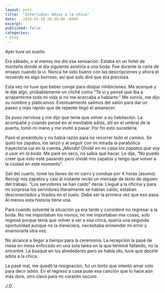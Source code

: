 ```yaml
---
layout: post
title:  "Interludio: Adiós a la chica"
date:   2016-01-10 20:30:00 -0600
excerpt: 
published: false
categories:
- blog
---
```

Ayer tuve un sueño.

Era sábado, o al menos me dió esa sensación. Estaba en un hotel de montaña donde al día siguiente asistiría a una boda. Fue durante la cena de ensayo cuando la vi. Nunca he sido bueno con las descripciones y ahora el recuerdo es algo borroso, así que solo diré que era preciosa.

Esta vez no tuve que beber *coraje* para disipar inhibiciones. Me acerqué y le dije algo, probablemente un cliché como “Te vi y pensé que iba a arrepentirme toda mi vida si no me acercaba a hablarte.” Me sonrió, me dijo su nombre y platicamos. Eventualmente salimos del salón para dar un paseo y más rápido que de repente llegó el amanecer.

Se puso nerviosa y me dijo que tenía que volver a su habitación. La acompañé y cuando pensé en el inevitable adiós, allí en el umbral de la puerta, tomó mi mano y me invitó a pasar. Por fin esto sucedería. 

Pasó el preámbulo y no había razón para no recorrer todo el camino. Se quitó los zapatos, los lanzó y al seguir con mi mirada la parabólica trayectoria caí en la cuenta. *¡Mierda! Olvidé en mi casa los zapatos que voy a usar en la boda*. Me paré en seco, no sabía qué hacer. Le dije, “No puedo creer que esto esté pasando pero olvidé mis zapatos y tengo que volver a la ciudad en este momento”.

Salí del cuarto, tomé las llaves de mi carro y conduje por 4 horas (asumo). Recogí mis zapatos y casi al instante recibí un mensaje de texto de alguien del trabajo. “Los servidores se han caído” decía. Llegué a la oficina y para mi sorpresa los servidores literalmente se habían caído, estaban desconectados y tirados en el suelo. Debe ser la primera vez que eso pasa. Al menos esta historia tiene una.

Para cuando solventé la situación ya era tarde y consideré no regresar a la boda. No me importaban los novios, no me importaban mis cosas, solo regresé porque tenía que volver a ver a esa chica, quería una segunda oportunidad aunque no la mereciera, necesitaba enmendar mi error y enamorarla otra vez.

No alcancé a llegar a tiempo para la ceremonia. La recepción la pasé de mesa en mesa enfocado en una sola tarea en la que terminé fallando, no la encontré. La busqué en los alrededores pero se había ido, tuve que decirle adiós a la chica.

La pasé mal, me quedó la resignación, fui un tonto que intentó amar solo para decir adiós. En el regreso a casa puse esa canción que lo hace aún más duro, otro clavo para mi corazón oscuro. 

J.D.